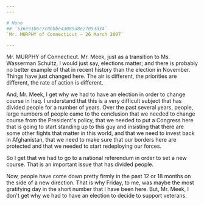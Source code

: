 ```yaml
---
---

# None
## `536e91b6c7c0bbbe43089a8e27053d34`
`Mr. MURPHY of Connecticut — 26 March 2007`

---
```



Mr. MURPHY of Connecticut. Mr. Meek, just as a transition to Ms. 
Wasserman Schultz, I would just say, elections matter; and there is 
probably no better example of that in recent history than the election 
in November. Things have just changed here. The air is different, the 
priorities are different, the rate of action is different.

And, Mr. Meek, I get why we had to have an election in order to 
change course in Iraq. I understand that this is a very difficult 
subject that has divided people for a number of years. Over the past 
several years, people, large numbers of people came to the conclusion 
that we needed to change course from the President's policy, that we 
needed to put a Congress here that is going to start standing up to 
this guy and insisting that there are some other fights that matter in 
this world, and that we need to invest back in Afghanistan, that we 
need to make sure that our borders here are protected and that we 
needed to start redeploying our forces.

So I get that we had to go to a national referendum in order to set a 
new course. That is an important issue that has divided people.

Now, people have come down pretty firmly in the past 12 or 18 months 
on the side of a new direction. That is why Friday, to me, was maybe 
the most gratifying day in the short number that I have been here. But, 
Mr. Meek, I don't get why we had to have an election to decide to 
support veterans.